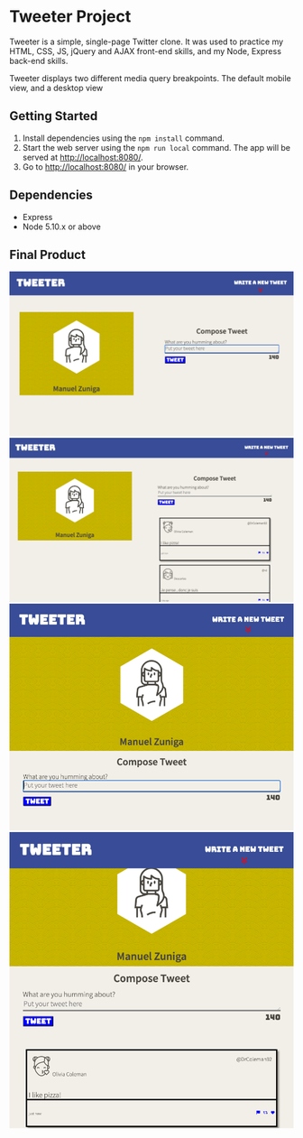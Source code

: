 # Tweeter Project

Tweeter is a simple, single-page Twitter clone. It was used to practice my HTML, CSS, JS, jQuery and AJAX front-end skills, and my Node, Express back-end skills.

Tweeter displays two different media query breakpoints. The default mobile view, and a desktop view

## Getting Started

1. Install dependencies using the `npm install` command.
2. Start the web server using the `npm run local` command. The app will be served at <http://localhost:8080/>.
3. Go to <http://localhost:8080/> in your browser.

## Dependencies

- Express
- Node 5.10.x or above

## Final Product

!["Desktop Pre-Tweet"](https://github.com/Nachosonfriday/tweeter/blob/master/docs/Desktop%20Pre-Tweet.png)
!["Desktop Post-Tweet"](https://github.com/Nachosonfriday/tweeter/blob/master/docs/Desktop%20Post-Tweet.png)
!["Tablet Pre-Tweet"](https://github.com/Nachosonfriday/tweeter/blob/master/docs/Tablet%20Pre-Tweet.png)
!["Tablet Post-Tweet"](https://github.com/Nachosonfriday/tweeter/blob/master/docs/Tablet%20Post-Tweet.png)